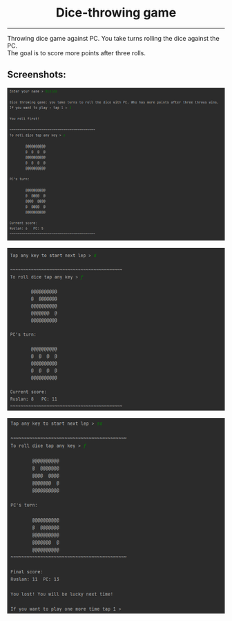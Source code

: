 <h1 align="center">Dice-throwing game</h1>

---

Throwing dice game against PC. You take turns rolling the dice against the PC.      
The goal is to score more points after three rolls.

## Screenshots:

![img.png](images/img.png)

![img_1.png](images/img_1.png)

![img_2.png](images/img_2.png)